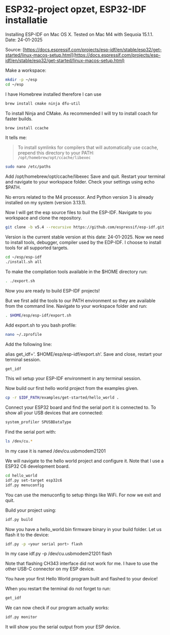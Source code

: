 # ESP32-project opzet, ESP32-IDF installatie

 Installing ESP-IDF on Mac OS X. Tested on Mac M4 with Sequoia 15.1.1. Date: 24-01-2025

Source: [https://docs.espressif.com/projects/esp-idf/en/stable/esp32/get-started/linux-macos-setup.html](https://docs.espressif.com/projects/esp-idf/en/stable/esp32/get-started/linux-macos-setup.html)

Make a workspace:

```bash
mkdir -p ~/esp
cd ~/esp
```

I have Homebrew installed therefore I can use

```bash
brew install cmake ninja dfu-util
```

To install Ninja and CMake. As recommended I will try to install coach for faster builds.

```bash
brew install ccache
```

It tells me:
> To install symlinks for compilers that will automatically use
> ccache, prepend this directory to your PATH:
> `/opt/homebrew/opt/ccache/libexec`

```bash
sudo nano /etc/paths
```

Add /opt/homebrew/opt/ccache/libexec
Save and quit. Restart your terminal and navigate to your workspace folder. Check your settings using echo $PATH.

No errors related to the M4 processor. And Python version 3 is already installed on my system (version 3.13.1).

Now I will get the esp source files to buil the ESP-IDF.
Navigate to you workspace and clone the repository.

```bash
git clone -b v5.4 --recursive https://github.com/espressif/esp-idf.git
```

Version is the current stable version at this date: 24-01-2025.
Now we need to install tools, debugger, compiler used by the EDP-IDF. I choose to install tools for all supported targets.

```bash
cd ~/esp/esp-idf
./install.sh all
```

To make the compilation tools available in the $HOME directory run:

```bash
. ./export.sh
```

Now you are ready to build ESP-IDF projects!

But we first add the tools to our PATH environment so they are available from the command line. Navigate to your workspace folder and run:

```bash
. $HOME/esp/esp-idf/export.sh
```

Add export.sh to you bash profile:

```bash
nano ~/.zprofile
```

Add the following line:

alias get_idf='. $HOME/esp/esp-idf/export.sh’. Save and close, restart your terminal session.

```bash
get_idf 
```

This wil setup your ESP-IDF environment in any terminal session.

Now build our first hello world project from the examples given.

```bash
cp -r $IDF_PATH/examples/get-started/hello_world .
```

Connect your ESP32 board and find the serial port it is connected to. To show all your USB devices that are connected:

```bash
system_profiler SPUSBDataType
```

Find the serial port with:

```bash
ls /dev/cu.*
```

In my case it is named /dev/cu.usbmodem21201

We will navigate to the hello world project and configure it. Note that I use a ESP32 C6 development board.

```bash
cd hello_world
idf.py set-target esp32c6
idf.py menuconfig
```

You can use the menuconfig to setup things like WiFi. For now we exit and quit.

Build your project using:

```bash
idf.py build
```

Now you have a hello_world.bin firmware binary in your build folder. Let us flash it to the device:

```bash
idf.py -p <your serial port> flash
```

In my case idf.py -p /dev/cu.usbmodem21201 flash

Note that flashing CH343 interface did not work for me.
I have to use the other USB-C connector on my ESP device.

You have your first Hello World program built and flashed to your device!

When you restart the terminal do not forget to run:

```bash
get_idf
```

We can now check if our program actually works:

```bash
idf.py monitor
```

It will show you the serial output from your ESP device.
